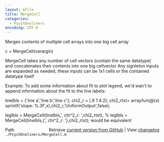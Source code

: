 ```yaml
---
layout: mfile
title: MergeCell
categories:
  - PsychOneliners
encoding: UTF-8
---
```


Merges contents of multiple cell arrays into one big cell array

c = MergeCell(varargin)

MergeCell takes any number of cell vectors (contain the same datatype)
and concatenates their contents into one big cellvector
Any signleton inputs are expanded as needed, these inputs can be 1x1
cells or the contained datatype itself

Example: To add some information about fit to plot legend, we'd wan't to
append information about the fit to the line labels:

linelbls = {'line a','line b','line c'};
chi2\_r   = [.9 1 4.2];
chi2\_rtxt= arrayfun(@(x) sprintf('slope: %.3f',x),chi2\_r,'UniformOutput',false);

leglbls  = MergeCell(linelbls,', chi^2\_r: ',chi2\_rtxt);
% leglbls  = MergeCell(linelbls,{', chi^2\_r: '},chi2\_rtxt); would be equivalent



<div class="code_header" style="text-align:right;">
  <span style="float:left;">Path&nbsp;&nbsp;</span> <span class="counter">Retrieve <a href=
  "https://raw.github.com/Psychtoolbox-3/Psychtoolbox-3/beta/./PsychOneliners/MergeCell.m">current version from GitHub</a> | View <a href=
  "https://github.com/Psychtoolbox-3/Psychtoolbox-3/commits/beta/./PsychOneliners/MergeCell.m">changelog</a></span>
</div>
<div class="code">
  <code>./PsychOneliners/MergeCell.m</code>
</div>
